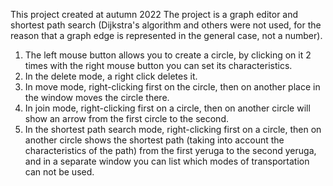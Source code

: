 This project created at autumn 2022
The project is a graph editor and shortest path search (Dijkstra's algorithm and others were not used, for the reason that a graph edge is represented in the general case, not a number).
1) The left mouse button allows you to create a circle, by clicking on it 2 times with the right mouse button you can set its characteristics.
2) In the delete mode, a right click deletes it.
3) In move mode, right-clicking first on the circle, then on another place in the window moves the circle there.
4) In join mode, right-clicking first on a circle, then on another circle will show an arrow from the first circle to the second.
5) In the shortest path search mode, right-clicking first on a circle, then on another circle shows the shortest path (taking into account the characteristics of the path)
from the first yeruga to the second yeruga, and in a separate window you can list which modes of transportation can not be used.
